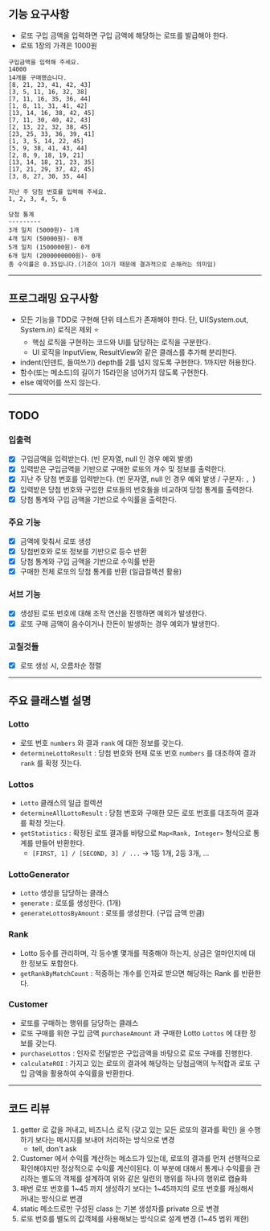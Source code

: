 ## 기능 요구사항
- 로또 구입 금액을 입력하면 구입 금액에 해당하는 로또를 발급해야 한다.
- 로또 1장의 가격은 1000원
```
구입금액을 입력해 주세요.
14000
14개를 구매했습니다.
[8, 21, 23, 41, 42, 43]
[3, 5, 11, 16, 32, 38]
[7, 11, 16, 35, 36, 44]
[1, 8, 11, 31, 41, 42]
[13, 14, 16, 38, 42, 45]
[7, 11, 30, 40, 42, 43]
[2, 13, 22, 32, 38, 45]
[23, 25, 33, 36, 39, 41]
[1, 3, 5, 14, 22, 45]
[5, 9, 38, 41, 43, 44]
[2, 8, 9, 18, 19, 21]
[13, 14, 18, 21, 23, 35]
[17, 21, 29, 37, 42, 45]
[3, 8, 27, 30, 35, 44]

지난 주 당첨 번호를 입력해 주세요.
1, 2, 3, 4, 5, 6

당첨 통계
---------
3개 일치 (5000원)- 1개
4개 일치 (50000원)- 0개
5개 일치 (1500000원)- 0개
6개 일치 (2000000000원)- 0개
총 수익률은 0.35입니다.(기준이 1이기 때문에 결과적으로 손해라는 의미임)
```
---
## 프로그래밍 요구사항
- 모든 기능을 TDD로 구현해 단위 테스트가 존재해야 한다. 단, UI(System.out, System.in) 로직은 제외 ⭐️
    - 핵심 로직을 구현하는 코드와 UI를 담당하는 로직을 구분한다.
    - UI 로직을 InputView, ResultView와 같은 클래스를 추가해 분리한다.
- indent(인덴트, 들여쓰기) depth를 2를 넘지 않도록 구현한다. 1까지만 허용한다.
- 함수(또는 메소드)의 길이가 15라인을 넘어가지 않도록 구현한다. 
- else 예약어를 쓰지 않는다.
---
## TODO
### 입출력
- [x] 구입금액을 입력받는다. (빈 문자열, null 인 경우 예외 발생)
- [x] 입력받은 구입금액을 기반으로 구매한 로또의 개수 및 정보를 출력한다.
- [x] 지난 주 당첨 번호를 입력받는다. (빈 문자열, null 인 경우 예외 발생 / 구분자: `, `)
- [x] 입력받은 당첨 번호와 구입한 로또들의 번호들을 비교하여 당첨 통계를 출력한다.
- [x] 당첨 통계와 구입 금액을 기반으로 수익률을 출력한다.
### 주요 기능
- [x] 금액에 맞춰서 로또 생성
- [x] 당첨번호와 로또 정보를 기반으로 등수 반환
- [x] 당첨 통계와 구입 금액을 기반으로 수익률 반환
- [x] 구매한 전체 로또의 당첨 통계를 반환 (일급컬렉션 활용)
### 서브 기능
- [x] 생성된 로또 번호에 대해 조작 연산을 진행하면 예외가 발생한다.
- [x] 로또 구매 금액이 음수이거나 잔돈이 발생하는 경우 예외가 발생한다.
### 고칠것들
- [x] 로또 생성 시, 오름차순 정렬
---
## 주요 클래스별 설명
### Lotto
- 로또 번호 `numbers` 와 결과 `rank` 에 대한 정보를 갖는다.
- `determineLottoResult` : 당첨 번호와 현재 로또 번호 `numbers` 를 대조하여 결과 `rank` 를 확정 짓는다. 
### Lottos
- `Lotto` 클래스의 일급 컬렉션
- `determineAllLottoResult` : 당첨 번호와 구매한 모든 로또 번호를 대조하여 결과를 확정 짓는다.
- `getStatistics` : 확정된 로또 결과를 바탕으로 `Map<Rank, Integer>` 형식으로 통계를 만들어 반환한다.
  - `[FIRST, 1] / [SECOND, 3] / ...` → 1등 1개, 2등 3개, ...
### LottoGenerator
- `Lotto` 생성을 담당하는 클래스
- `generate` : 로또를 생성한다. (1개)
- `generateLottosByAmount` : 로또를 생성한다. (구입 금액 만큼)
### Rank
- Lotto 등수를 관리하며, 각 등수별 몇개를 적중해야 하는지, 상금은 얼마인지에 대한 정보도 포함한다.
- `getRankByMatchCount` : 적중하는 개수를 인자로 받으면 해당하는 Rank 를 반환한다.
### Customer
- 로또를 구매하는 행위를 담당하는 클래스
- 로또 구매를 위한 구입 금액 `purchaseAmount` 과 구매한 Lotto `Lottos` 에 대한 정보를 갖는다.
- `purchaseLottos` : 인자로 전달받은 구입금액을 바탕으로 로또 구매를 진행한다.
- `calculateROI` : 가지고 있는 로또의 결과에 해당하는 당첨금액의 누적합과 로또 구입 금액을 활용하여 수익률을 반환한다.
---
## 코드 리뷰
1. getter 로 값을 꺼내고, 비즈니스 로직 (갖고 있는 모든 로또의 결과를 확인) 을 수행하기 보다는 메시지를 보내어 처리하는 방식으로 변경
   - tell, don't ask
2. Customer 에서 수익률 계산하는 메소드가 있는데, 로또의 결과를 먼저 선행적으로 확인해야지만 정상적으로 수익률 계산이된다.
   이 부분에 대해서 통계나 수익률을 관리하는 별도의 객체를 설계하여 위와 같은 일련의 행위를 하나의 행위로 캡슐화
3. 매번 로또 번호를 1~45 까지 생성하기 보다는 1~45까지의 로또 번호를 캐싱해서 꺼내는 방식으로 변경
4. static 메소드로만 구성된 class 는 기본 생성자를 private 으로 변경
5. 로또 번호를 별도의 값객체를 사용해보는 방식으로 설계 변경 (1~45 범위 제한)

